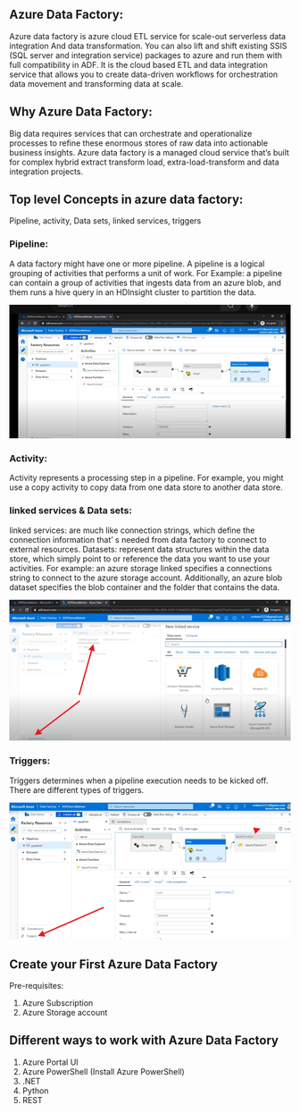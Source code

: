 ## Azure Data Factory: 
Azure data factory is azure cloud ETL service for scale-out serverless data integration 
And data transformation. You can also lift and shift existing SSIS (SQL server and integration service) packages to azure and run them with full compatibility in ADF.
It is the cloud based ETL and data integration service that allows you to create data-driven workflows for orchestration data movement and transforming data at scale.

## Why Azure Data Factory:
Big data requires services that can orchestrate and operationalize processes to refine these enormous stores of raw data into actionable business insights. Azure data factory is a managed cloud service that’s built for complex hybrid extract transform load, extra-load-transform and data integration projects.

## Top level Concepts in azure data factory:
Pipeline, activity, Data sets, linked services, triggers

### Pipeline:
A data factory might have one or more pipeline. A pipeline is a logical grouping of activities that performs a unit of work. 
For Example: a pipeline can contain a group of activities that ingests data from an azure blob, and them runs a hive query in an HDInsight cluster to partition the data. 

![alt text](image.png)

### Activity:
Activity represents a processing step in a pipeline. For example, you might use a copy activity to copy data from one data store to another data store.

### linked services & Data sets:
linked services: are much like connection strings, which define the connection information that’ s needed from data factory to connect to external resources.
Datasets: represent data structures within the data store, which simply point to or reference the data you want to use your activities.
For example: an azure storage linked specifies a connections string to connect to the azure storage account. Additionally, an azure blob dataset specifies the blob container and the folder that contains the data.

![alt text](image-1.png)

### Triggers:
Triggers determines when a pipeline execution needs to be kicked off.
There are different types of triggers.

![alt text](image-2.png)


## Create your First Azure Data Factory
Pre-requisites:
1.	Azure Subscription 
2.	Azure Storage account 

## Different ways to work with Azure Data Factory
1.	Azure Portal UI 
2.	Azure PowerShell (Install Azure PowerShell)
3.	.NET
4.	Python 
5.	REST

